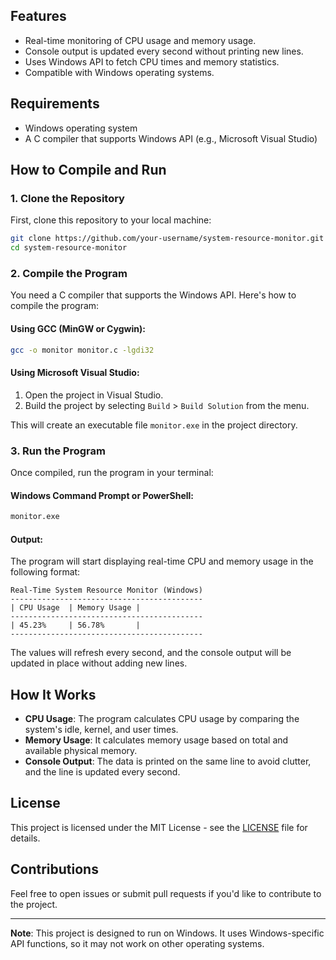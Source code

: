 
## Features

- Real-time monitoring of CPU usage and memory usage.
- Console output is updated every second without printing new lines.
- Uses Windows API to fetch CPU times and memory statistics.
- Compatible with Windows operating systems.

## Requirements

- Windows operating system
- A C compiler that supports Windows API (e.g., Microsoft Visual Studio)

## How to Compile and Run

### 1. Clone the Repository

First, clone this repository to your local machine:

```bash
git clone https://github.com/your-username/system-resource-monitor.git
cd system-resource-monitor
```

### 2. Compile the Program

You need a C compiler that supports the Windows API. Here's how to compile the program:

#### Using GCC (MinGW or Cygwin):

```bash
gcc -o monitor monitor.c -lgdi32
```

#### Using Microsoft Visual Studio:

1. Open the project in Visual Studio.
2. Build the project by selecting `Build` > `Build Solution` from the menu.

This will create an executable file `monitor.exe` in the project directory.

### 3. Run the Program

Once compiled, run the program in your terminal:

#### Windows Command Prompt or PowerShell:

```bash
monitor.exe
```

#### Output:

The program will start displaying real-time CPU and memory usage in the following format:

```
Real-Time System Resource Monitor (Windows)
-------------------------------------------
| CPU Usage  | Memory Usage |
-------------------------------------------
| 45.23%     | 56.78%       |
-------------------------------------------
```

The values will refresh every second, and the console output will be updated in place without adding new lines.

## How It Works

- **CPU Usage**: The program calculates CPU usage by comparing the system's idle, kernel, and user times.
- **Memory Usage**: It calculates memory usage based on total and available physical memory.
- **Console Output**: The data is printed on the same line to avoid clutter, and the line is updated every second.

## License

This project is licensed under the MIT License - see the [LICENSE](LICENSE) file for details.

## Contributions

Feel free to open issues or submit pull requests if you'd like to contribute to the project.

---

**Note**: This project is designed to run on Windows. It uses Windows-specific API functions, so it may not work on other operating systems.
```

